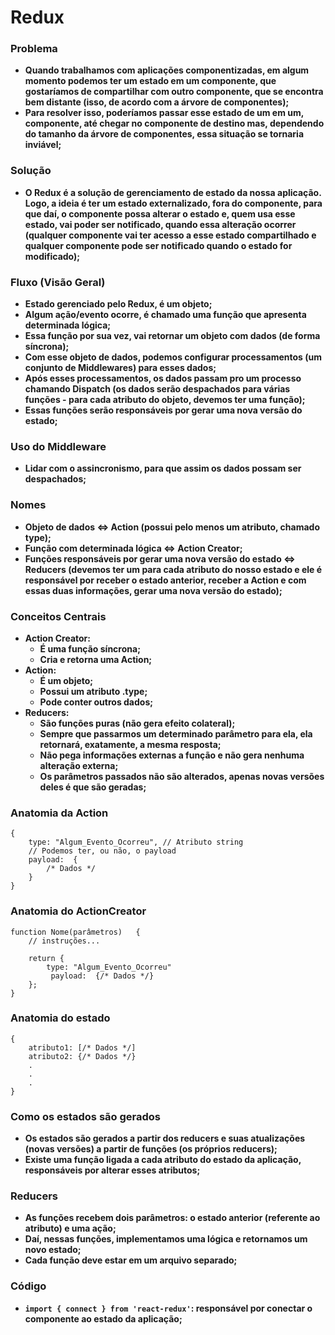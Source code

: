 # Redux



### Problema

- **Quando trabalhamos com aplicações componentizadas, em algum momento podemos ter um estado em um componente, que gostaríamos de compartilhar com outro componente, que se encontra bem distante (isso, de acordo com a árvore de componentes);**
- **Para resolver isso, poderíamos passar esse estado de um em um, componente, até chegar no componente de destino mas, dependendo do tamanho da árvore de componentes, essa situação se tornaria inviável;**



### Solução

- **O Redux é a solução de gerenciamento de estado da nossa aplicação. Logo, a ideia é ter um estado externalizado, fora do componente, para que daí, o componente possa alterar o estado e, quem usa esse estado, vai poder ser notificado, quando essa alteração ocorrer (qualquer componente vai ter acesso a esse estado compartilhado e qualquer componente pode ser notificado quando o estado for modificado);**



### Fluxo (Visão Geral)

- **Estado gerenciado pelo Redux, é um objeto;**
- **Algum ação/evento ocorre, é chamado uma função que apresenta determinada lógica;**
- **Essa função por sua vez, vai retornar um objeto com dados (de forma síncrona);**
- **Com esse objeto de dados, podemos configurar processamentos (um conjunto de Middlewares) para esses dados;**
- **Após esses processamentos, os dados passam pro um processo chamando Dispatch (os dados serão despachados para várias funções - para cada atributo do objeto, devemos ter uma função);**
- **Essas funções serão responsáveis por gerar uma nova versão do estado;**



### Uso do Middleware

- **Lidar com o assincronismo, para que assim os dados possam ser despachados;**



### Nomes

- **Objeto de dados <=> Action (possui pelo menos um atributo, chamado type);**
- **Função com determinada lógica <=> Action Creator;**
- **Funções responsáveis por gerar uma nova versão do estado <=> Reducers (devemos ter um para cada atributo do nosso estado e ele é responsável por receber o estado anterior, receber a Action e com essas duas informações, gerar uma nova versão do estado);**



### Conceitos Centrais

- **Action Creator:**
  - **É uma função síncrona;**
  - **Cria e retorna uma Action;**
- **Action:**
  - **É um objeto;**
  - **Possui um atributo .type;**
  - **Pode conter outros dados;**
- **Reducers:**
  - **São funções puras (não gera efeito colateral);**
  - **Sempre que passarmos um determinado parâmetro para ela, ela retornará, exatamente, a mesma resposta;**
  - **Não pega informações externas a função e não gera nenhuma alteração externa;**
  - **Os parâmetros passados não são alterados, apenas novas versões deles é que são geradas;**



### Anatomia da Action

```react
{
    type: "Algum_Evento_Ocorreu", // Atributo string
    // Podemos ter, ou não, o payload
    payload:  {
        /* Dados */
    }
}
```



### Anatomia do ActionCreator

```react
function Nome(parâmetros)	{
    // instruções...
    
    return {
      	type: "Algum_Evento_Ocorreu"  
         payload:  {/* Dados */}
    };
}
```



### Anatomia do estado

```react
{
    atributo1: [/* Dados */]
    atributo2: {/* Dados */}
    .
    .
    .
}
```



### Como os estados são gerados

- **Os estados são gerados a partir dos reducers e suas atualizações (novas versões) a partir de funções (os próprios reducers);**
- **Existe uma função ligada a cada atributo do estado da aplicação, responsáveis por alterar esses atributos;**



### Reducers

- **As funções recebem dois parâmetros: o estado anterior (referente ao atributo) e uma ação;**
- **Daí, nessas funções, implementamos uma lógica e retornamos um novo estado;**
- **Cada função deve estar em um arquivo separado;**



### Código

- **`import { connect } from 'react-redux'`: responsável por conectar o componente ao estado da aplicação;**



